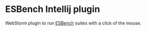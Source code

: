 # ESBench Intellij plugin

WebStorm plugin to run [ESBench](https://github.com/Kaciras/ESBench) suites with a click of the mouse.

